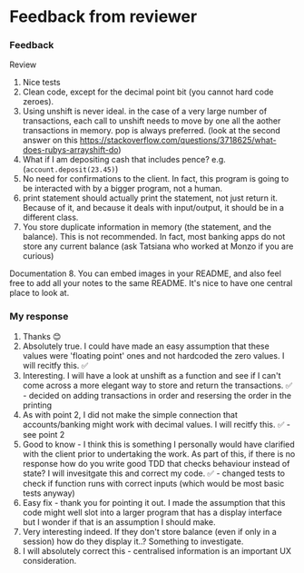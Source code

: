 # Feedback from reviewer

### Feedback

Review
1. Nice tests
2. Clean code, except for the decimal point bit (you cannot hard code zeroes).
3. Using unshift is never ideal. in the case of a very large number of transactions, each call to unshift needs to move by one all the aother transactions in memory. pop is always preferred. (look at the second answer on this https://stackoverflow.com/questions/3718625/what-does-rubys-arrayshift-do)
4. What if I am depositing cash that includes pence? e.g. (`account.deposit(23.45)`)
5. No need for confirmations to the client. In fact, this program is going to be interacted with by a bigger program, not a human.
6. print statement should actually print the statement, not just return it. Because of it, and because it deals with input/output, it should be in a different class.
7. You store duplicate information in memory (the statement, and the balance). This is not recommended. In fact, most banking apps do not store any current balance (ask Tatsiana who worked at Monzo if you are curious)

Documentation
8. You can embed images in your README, and also feel free to add all your notes to the same README. It's nice to have one central place to look at.

### My response

1. Thanks 😊
2. Absolutely true. I could have made an easy assumption that these values were 'floating point' ones and not hardcoded the zero values. I will recitfy this. ✅
3. Interesting. I will have a look at unshift as a function and see if I can't come across a more elegant way to store and return the transactions. ✅ - decided on adding transactions in order and resersing the order in the printing
4. As with point 2, I did not make the simple connection that accounts/banking might work with decimal values. I will recitfy this. ✅ - see point 2
5. Good to know - I think this is something I personally would have clarified with the client prior to undertaking the work. As part of this, if there is no response how do you write good TDD that checks behaviour instead of state? I will invesitgate this and correct my code. ✅ - changed tests to check if function runs with correct inputs (which would be most basic tests anyway)
6. Easy fix - thank you for pointing it out. I made the assumption that this code might well slot into a larger program that has a display interface but I wonder if that is an assumption I should make.
7. Very interesting indeed. If they don't store balance (even if only in a session) how do they display it..? Something to investigate.
8. I will absolutely correct this - centralised information is an important UX consideration.
